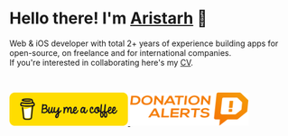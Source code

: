 # Hello there! I'm [Aristarh](https://chebupa.github.io) 👋
Web & iOS developer with total 2+ years of experience building apps for open-source, on freelance and for international companies.
<br>
If you're interested in collaborating here's my [CV](https://google.com).

&thinsp;

<a href="https://www.buymeacoffee.com/chebupa" target="_blank" rel="noreferrer">
  <img src="assets/images/donation/bmc-button.svg" alt="Buy me a coffee" width="210" height="59">
</a>

<a href="https://www.donationalerts.com/r/chebupa" target="_blank" rel="noreferrer">
  <img src="assets/images/donation/DA_Logo_Color.svg" alt="Donation alerts" width="210" height="59">
</a>

